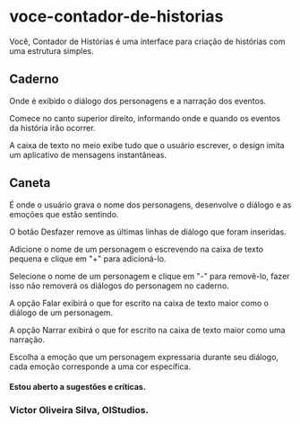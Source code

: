 # voce-contador-de-historias
Você, Contador de Histórias é uma interface para criação de histórias com uma estrutura simples.
## Caderno
Onde é exibido o diálogo dos personagens e a narração dos eventos.

Comece no canto superior direito, informando onde e quando os eventos da história irão ocorrer.

A caixa de texto no meio exibe tudo que o usuário escrever, o design imita um aplicativo de mensagens instantâneas.
## Caneta
É onde o usuário grava o nome dos personagens, desenvolve o diálogo e as emoções que estão sentindo.

O botão Desfazer remove as últimas linhas de diálogo que foram inseridas.

Adicione o nome de um personagem o escrevendo na caixa de texto pequena e clique em "+" para adicioná-lo.

Selecione o nome de um personagem e clique em "-" para removê-lo, fazer isso não removerá os diálogos do personagem no caderno.

A opção Falar exibirá o que for escrito na caixa de texto maior como o diálogo de um personagem.

A opção Narrar exibirá o que for escrito na caixa de texto maior como uma narração.

Escolha a emoção que um personagem expressaria durante seu diálogo, cada emoção corresponde a uma cor específica.
#### Estou aberto a sugestões e críticas.
### Victor Oliveira Silva, OlStudios.
